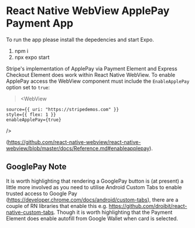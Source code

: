 # React Native WebView ApplePay Payment App

To run the app please install the depedencies and start Expo.

1. npm i
2. npx expo start

Stripe's implementation of ApplePay via Payment Element and Express Checkout Element does work within React Native WebView. To enable ApplePay access the WebView component must include the `EnableApplePay` option set to `true`:

> <WebView

    source={{ uri: "https://stripedemos.com" }}
    style={{ flex: 1 }}
    enableApplePay={true}

/>

(https://github.com/react-native-webview/react-native-webview/blob/master/docs/Reference.md#enableapplepay).

## GooglePay Note

It is worth highlighting that rendering a GooglePay button is (at present) a little more involved as you need to utilise Android Custom Tabs to enable trusted access to Google Pay (https://developer.chrome.com/docs/android/custom-tabs), there are a couple of RN libraries that enable this e.g. https://github.com/droibit/react-native-custom-tabs. Though it is worth highlighting that the Payment Element does enable autofill from Google Wallet when card is selected.
